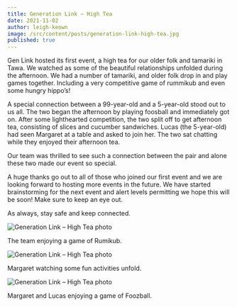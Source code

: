 ```yaml
---
title: Generation Link – High Tea
date: 2021-11-02
author: leigh-keown
image: /src/content/posts/generation-link-high-tea.jpg
published: true
---
```


Gen Link hosted its first event, a high tea for our older folk and tamariki in Tawa. We watched as some of the beautiful relationships unfolded during the afternoon. We had a number of tamariki, and older folk drop in and play games together. Including a very competitive game of rummikub and even some hungry hippo’s!

A special connection between a 99-year-old and a 5-year-old stood out to us all. The two began the afternoon by playing foosball and immediately got on. After some lighthearted competition, the two split off to get afternoon tea, consisting of slices and cucumber sandwiches. Lucas (the 5-year-old) had seen Margaret at a table and asked to join her. The two sat chatting while they enjoyed their afternoon tea.

Our team was thrilled to see such a connection between the pair and alone these two made our event so special.

A huge thanks go out to all of those who joined our first event and we are looking forward to hosting more events in the future. We have started brainstorming for the next event and alert levels permitting we hope this will be soon! Make sure to keep an eye out.

As always, stay safe and keep connected.

![Generation Link – High Tea photo](/img/news/generation-link-high-tea-1.jpg)

<p class="text-center">The team enjoying a game of Rumikub.</p>

![Generation Link – High Tea photo](/img/news/generation-link-high-tea-2.jpg)

<p class="text-center">Margaret watching some fun activities unfold.</p>

![Generation Link – High Tea photo](/img/news/generation-link-high-tea-3.jpg)

<p class="text-center">Margaret and Lucas enjoying a game of Foozball.</p>
